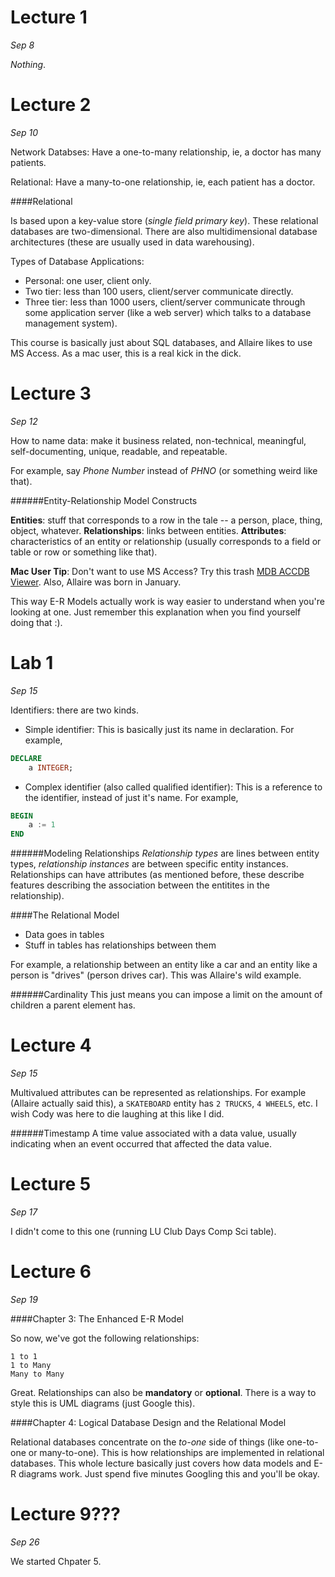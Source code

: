 Lecture 1
=========

*Sep 8*

*Nothing*.

Lecture 2
=========

*Sep 10*

Network Databses: Have a one-to-many relationship, ie, a doctor has many patients.

Relational: Have a many-to-one relationship, ie, each patient has a doctor.

####Relational

Is based upon a key-value store (*single field primary key*). These relational databases are two-dimensional. There are also multidimensional database architectures (these are usually used in data warehousing).

Types of Database Applications:

- Personal: one user, client only.
- Two tier: less than 100 users, client/server communicate directly.
- Three tier: less than 1000 users, client/server communicate through some application server (like a web server) which talks to a database management system).

This course is basically just about SQL databases, and Allaire likes to use MS Access. As a mac user, this is a real kick in the dick.

Lecture 3
=========

*Sep 12*

How to name data: make it business related, non-technical, meaningful, self-documenting, unique, readable, and repeatable.

For example, say *Phone Number* instead of *PHNO* (or something weird like that).

######Entity-Relationship Model Constructs

**Entities**: stuff that corresponds to a row in the tale -- a person, place, thing, object, whatever.
**Relationships**: links between entities.
**Attributes**: characteristics of an entity or relationship (usually corresponds to a field or table or row or something like that).

**Mac User Tip**: Don't want to use MS Access? Try this trash <a href="https://itunes.apple.com/app/id417392270?mt=12">MDB ACCDB Viewer</a>. Also, Allaire was born in January.

This way E-R Models actually work is way easier to understand when you're looking at one. Just remember this explanation when you find yourself doing that :).

Lab 1
=====

*Sep 15*

Identifiers: there are two kinds.
- Simple identifier: This is basically just its name in declaration. For example, 
```sql
DECLARE
	a INTEGER;
```
- Complex identifier (also called qualified identifier): This is a reference to the identifier, instead of just it's name. For example,
```sql
BEGIN
	a := 1
END
```

######Modeling Relationships
*Relationship types* are lines between entity types, *relationship instances* are between specific entity instances. Relationships can have attributes (as mentioned before, these describe features describing the association between the entitites in the relationship).

####The Relational Model
- Data goes in tables
- Stuff in tables has relationships between them

For example, a relationship between an entity like a car and an entity like a person is "drives" (person drives car). This was Allaire's wild example.

######Cardinality
This just means you can impose a limit on the amount of children a parent element has.

Lecture 4
=========

*Sep 15*

Multivalued attributes can be represented as relationships. For example (Allaire actually said this), a `SKATEBOARD` entity has `2 TRUCKS`, `4 WHEELS`, etc. I wish Cody was here to die laughing at this like I did.

######Timestamp
A time value associated with a data value, usually indicating when an event occurred that affected the data value.

Lecture 5
=========

*Sep 17*

I didn't come to this one (running LU Club Days Comp Sci table).

Lecture 6
=========

*Sep 19*

####Chapter 3: The Enhanced E-R Model

So now, we've got the following relationships:

```
1 to 1
1 to Many
Many to Many
```

Great. Relationships can also be **mandatory** or **optional**. There is a way to style this is UML diagrams (just Google this).

####Chapter 4: Logical Database Design and the Relational Model

Relational databases concentrate on the *to-one* side of things (like one-to-one or many-to-one). This is how relationships are implemented in relational databases. This whole lecture basically just covers how data models and E-R diagrams work. Just spend five minutes Googling this and you'll be okay.

Lecture 9???
============

*Sep 26*

We started Chpater 5.


